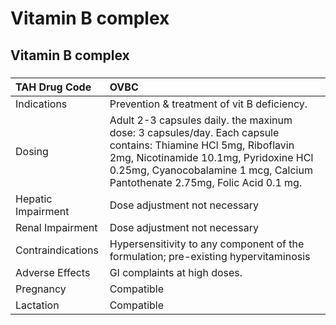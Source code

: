 # Vitamin B complex

## Vitamin B complex

##### 

| TAH Drug Code      | OVBC                                                                                                                                                                                                                                    |
|:-------------------|:----------------------------------------------------------------------------------------------------------------------------------------------------------------------------------------------------------------------------------------|
| Indications        | Prevention & treatment of vit B deficiency.                                                                                                                                                                                             |
| Dosing             | Adult 2-3 capsules daily. the maxinum dose: 3 capsules/day. Each capsule contains: Thiamine HCl 5mg, Riboflavin 2mg, Nicotinamide 10.1mg, Pyridoxine HCl 0.25mg, Cyanocobalamine 1 mcg, Calcium Pantothenate 2.75mg, Folic Acid 0.1 mg. |
| Hepatic Impairment | Dose adjustment not necessary                                                                                                                                                                                                           |
| Renal Impairment   | Dose adjustment not necessary                                                                                                                                                                                                           |
| Contraindications  | Hypersensitivity to any component of the formulation; pre-existing hypervitaminosis                                                                                                                                                     |
| Adverse Effects    | GI complaints at high doses.                                                                                                                                                                                                            |
| Pregnancy          | Compatible                                                                                                                                                                                                                              |
| Lactation          | Compatible                                                                                                                                                                                                                              |

